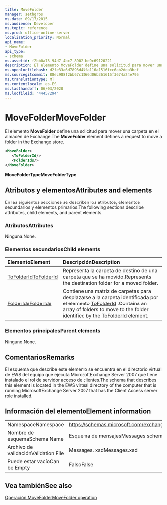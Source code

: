 ```yaml
---
title: MoveFolder
manager: sethgros
ms.date: 09/17/2015
ms.audience: Developer
ms.topic: reference
ms.prod: office-online-server
localization_priority: Normal
api_name:
- MoveFolder
api_type:
- schema
ms.assetid: f2bb0a73-94d7-4bc7-8902-bd9c69120221
description: El elemento MoveFolder define una solicitud para mover una carpeta en el almacén de Exchange.
ms.openlocfilehash: d2fe33a6d7893d45fa116a1516fcc6ab2dea3bcf
ms.sourcegitcommit: 88ec988f2bb67c1866d06b361615f3674a24e795
ms.translationtype: MT
ms.contentlocale: es-ES
ms.lasthandoff: 06/03/2020
ms.locfileid: "44457294"
---
```

# <a name="movefolder"></a><span data-ttu-id="2a77d-103">MoveFolder</span><span class="sxs-lookup"><span data-stu-id="2a77d-103">MoveFolder</span></span>

<span data-ttu-id="2a77d-104">El elemento **MoveFolder** define una solicitud para mover una carpeta en el almacén de Exchange.</span><span class="sxs-lookup"><span data-stu-id="2a77d-104">The **MoveFolder** element defines a request to move a folder in the Exchange store.</span></span> 
  
```xml
<MoveFolder>
   <ToFolderId/>
   <FolderIds/>
</MoveFolder>
```

 <span data-ttu-id="2a77d-105">**MoveFolderType**</span><span class="sxs-lookup"><span data-stu-id="2a77d-105">**MoveFolderType**</span></span>
## <a name="attributes-and-elements"></a><span data-ttu-id="2a77d-106">Atributos y elementos</span><span class="sxs-lookup"><span data-stu-id="2a77d-106">Attributes and elements</span></span>

<span data-ttu-id="2a77d-107">En las siguientes secciones se describen los atributos, elementos secundarios y elementos primarios.</span><span class="sxs-lookup"><span data-stu-id="2a77d-107">The following sections describe attributes, child elements, and parent elements.</span></span>
  
### <a name="attributes"></a><span data-ttu-id="2a77d-108">Atributos</span><span class="sxs-lookup"><span data-stu-id="2a77d-108">Attributes</span></span>

<span data-ttu-id="2a77d-109">Ninguna.</span><span class="sxs-lookup"><span data-stu-id="2a77d-109">None.</span></span>
  
### <a name="child-elements"></a><span data-ttu-id="2a77d-110">Elementos secundarios</span><span class="sxs-lookup"><span data-stu-id="2a77d-110">Child elements</span></span>

|<span data-ttu-id="2a77d-111">**Elemento**</span><span class="sxs-lookup"><span data-stu-id="2a77d-111">**Element**</span></span>|<span data-ttu-id="2a77d-112">**Descripción**</span><span class="sxs-lookup"><span data-stu-id="2a77d-112">**Description**</span></span>|
|:-----|:-----|
|[<span data-ttu-id="2a77d-113">ToFolderId</span><span class="sxs-lookup"><span data-stu-id="2a77d-113">ToFolderId</span></span>](tofolderid.md) <br/> |<span data-ttu-id="2a77d-114">Representa la carpeta de destino de una carpeta que se ha movido.</span><span class="sxs-lookup"><span data-stu-id="2a77d-114">Represents the destination folder for a moved folder.</span></span>  <br/> |
|[<span data-ttu-id="2a77d-115">FolderIds</span><span class="sxs-lookup"><span data-stu-id="2a77d-115">FolderIds</span></span>](folderids.md) <br/> |<span data-ttu-id="2a77d-116">Contiene una matriz de carpetas para desplazarse a la carpeta identificada por el elemento [ToFolderId](tofolderid.md) .</span><span class="sxs-lookup"><span data-stu-id="2a77d-116">Contains an array of folders to move to the folder identified by the [ToFolderId](tofolderid.md) element.</span></span>  <br/> |
   
### <a name="parent-elements"></a><span data-ttu-id="2a77d-117">Elementos principales</span><span class="sxs-lookup"><span data-stu-id="2a77d-117">Parent elements</span></span>

<span data-ttu-id="2a77d-118">Ninguno.</span><span class="sxs-lookup"><span data-stu-id="2a77d-118">None.</span></span>
  
## <a name="remarks"></a><span data-ttu-id="2a77d-119">Comentarios</span><span class="sxs-lookup"><span data-stu-id="2a77d-119">Remarks</span></span>

<span data-ttu-id="2a77d-120">El esquema que describe este elemento se encuentra en el directorio virtual de EWS del equipo que ejecuta MicrosoftExchange Server 2007 que tiene instalado el rol de servidor acceso de clientes.</span><span class="sxs-lookup"><span data-stu-id="2a77d-120">The schema that describes this element is located in the EWS virtual directory of the computer that is running MicrosoftExchange Server 2007 that has the Client Access server role installed.</span></span>
  
## <a name="element-information"></a><span data-ttu-id="2a77d-121">Información del elemento</span><span class="sxs-lookup"><span data-stu-id="2a77d-121">Element information</span></span>

|||
|:-----|:-----|
|<span data-ttu-id="2a77d-122">Namespace</span><span class="sxs-lookup"><span data-stu-id="2a77d-122">Namespace</span></span>  <br/> |https://schemas.microsoft.com/exchange/services/2006/messages  <br/> |
|<span data-ttu-id="2a77d-123">Nombre de esquema</span><span class="sxs-lookup"><span data-stu-id="2a77d-123">Schema Name</span></span>  <br/> |<span data-ttu-id="2a77d-124">Esquema de mensajes</span><span class="sxs-lookup"><span data-stu-id="2a77d-124">Messages schema</span></span>  <br/> |
|<span data-ttu-id="2a77d-125">Archivo de validación</span><span class="sxs-lookup"><span data-stu-id="2a77d-125">Validation File</span></span>  <br/> |<span data-ttu-id="2a77d-126">Messages. xsd</span><span class="sxs-lookup"><span data-stu-id="2a77d-126">Messages.xsd</span></span>  <br/> |
|<span data-ttu-id="2a77d-127">Puede estar vacío</span><span class="sxs-lookup"><span data-stu-id="2a77d-127">Can be Empty</span></span>  <br/> |<span data-ttu-id="2a77d-128">Falso</span><span class="sxs-lookup"><span data-stu-id="2a77d-128">False</span></span>  <br/> |
   
## <a name="see-also"></a><span data-ttu-id="2a77d-129">Vea también</span><span class="sxs-lookup"><span data-stu-id="2a77d-129">See also</span></span>



[<span data-ttu-id="2a77d-130">Operación MoveFolder</span><span class="sxs-lookup"><span data-stu-id="2a77d-130">MoveFolder operation</span></span>](movefolder-operation.md)

